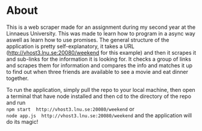 # About  
This is a web scraper made for an assignment during my second year at the Linnaeus University.
This was made to learn how to program in a async way aswell as learn how to use promises.
The general structure of the application is pretty self-explanatory, it takes a URL (http://vhost3.lnu.se:20080/weekend for this example) and then it scrapes it and sub-links for the information it is looking for. It checks a group of links and scrapes them for information and compares the info and matches it up to find out when three friends are available to see a movie and eat dinner together.

To run the application, simply pull the repo to your local machine, then open a terminal that have node installed and then cd to the directory of the repo and run  
`npm start  http://vhost3.lnu.se:20080/weekend` or  
`node app.js  http://vhost3.lnu.se:20080/weekend` and the application will do its magic!
